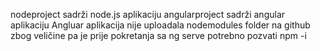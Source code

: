 nodeproject sadrži node.js aplikaciju
angularproject sadrži angular aplikaciju
Angluar aplikacija nije uploadala nodemodules folder na github zbog veličine pa je prije pokretanja sa ng serve potrebno pozvati npm -i
